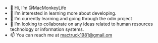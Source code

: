 - 👋 Hi, I’m @MacMonkeyLife
- 👀 I’m interested in learning more about developing.
- 🌱 I’m currently learning and going through the odin project
- 💞️ I’m looking to collaborate on any ideas related to human resources technology or information systems.
- 📫 You can reach me at mactruck1981@gmail.om

<!---
MacMonkeyLife/MacMonkeyLife is a ✨ special ✨ repository because its `README.md` (this file) appears on your GitHub profile.
You can click the Preview link to take a look at your changes.
--->

